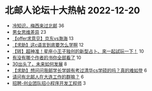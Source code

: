 # 北邮人论坛十大热帖 2022-12-20

- [冷知识，梅西来过北邮](https://bbs.byr.cn/article/Picture/3334955) 36
- [男女思维差异](https://bbs.byr.cn/article/Feeling/3197174) 23
- [【offer求意见】京东vs渤海](https://bbs.byr.cn/article/Job/2180162) 13
- [【求助】这c语言到底要怎么学啊](https://bbs.byr.cn/article/Talking/6375715) 12
- [【转】超神准！星座小王子独创的新型占卜、來一起試玩一下！](https://bbs.byr.cn/article/Constellations/326533) 10
- [有没有哪个作者的书你全部看了](https://bbs.byr.cn/article/NetLiterature/22701) 10
- [30出头了，未来如何发展](https://bbs.byr.cn/article/WorkLife/1193743) 8
- [【求助】想问问我邮学长学姐有考过清华cs学硕的吗？真的难如登](https://bbs.byr.cn/article/AimGraduate/1221225) 6
- [请问有北邮人在大连工作的群嘛？](https://bbs.byr.cn/article/NorthEast/945364) 6
- [招聘-创业团队招小程序开发工程师](https://bbs.byr.cn/article/Entrepreneurship/28597) 3


